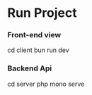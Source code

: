 # Run Project 

### Front-end view

  cd client
  bun run dev


### Backend Api

  cd server
  php mono serve
